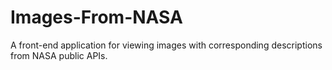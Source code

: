 # Images-From-NASA
A front-end application for viewing images with corresponding descriptions from NASA public APIs.
